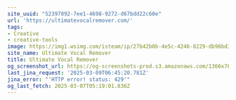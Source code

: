 ```yaml
---
site_uuid: "52397892-7ee1-4698-9272-d67bdd22c60e"
url: 'https://ultimatevocalremover.com/'
tags:
- Creative
- creative-tools
image: https://img1.wsimg.com/isteam/ip/27b42b0b-4e5c-4246-8229-db96bd3bf24e/UVR_v5.6.png
site_name: Ultimate Vocal Remover
title: Ultimate Vocal Remover
og_screenshot_url: https://og-screenshots-prod.s3.amazonaws.com/1366x768/80/false/3ae39f7831043a8dc43f85c87c0e4e34cc1a3148f6122ac3718291b1c7be6ac1.jpeg
last_jina_request: '2025-03-09T06:45:20.781Z'
jina_error: "'HTTP error! status: 429'"
og_last_fetch: 2025-03-07T05:19:01.836Z
---
```


